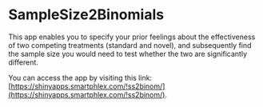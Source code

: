 # SampleSize2Binomials

This app enables you to specify your prior feelings about the effectiveness of two competing treatments (standard and novel), and subsequently find the sample size you would need to test whether the two are significantly different.

You can access the app by visiting this link: [https://shinyapps.smartphlex.com/!ss2binom/](https://shinyapps.smartphlex.com/!ss2binom/).
